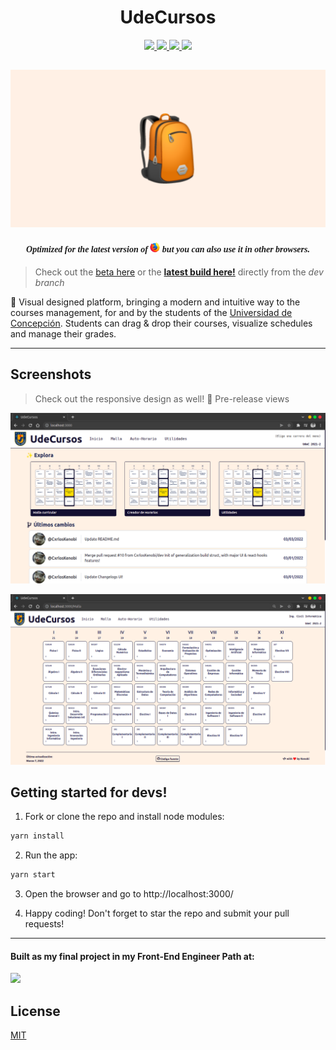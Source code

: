 <p align="center">
  <h1 align="center">UdeCursos</h1>
  <p align="center">
    <a href="https://reactjs.org/">
      <img 
        src="https://img.shields.io/badge/React-20232A?style=for-the-badge&logo=react&logoColor=61DAFB"
        target="_blank" rel="noopener noreferrer"
      />
    </a>
    <a href="https://redux.js.org/">
      <img 
        src="https://img.shields.io/badge/Redux-593D88?style=for-the-badge&logo=redux&logoColor=white"
        target="_blank" rel="noopener noreferrer"
       />
    </a>
    <a href="https://sass-lang.com/">
      <img 
        src="https://img.shields.io/badge/Sass-CC6699?style=for-the-badge&logo=sass&logoColor=white"
        target="_blank" rel="noopener noreferrer"
       />
    </a>
    <a href="https://yarnpkg.com/">
      <img 
        src="https://img.shields.io/badge/Yarn-2C8EBB?style=for-the-badge&logo=yarn&logoColor=white"
        target="_blank" rel="noopener noreferrer"
       />
    </a>
  </p>
</p>


![image](assets/banner.png)
---

<div align="center">
  <p>
    <i>
      <h4 href="https://www.mozilla.org/" target="_blank" rel="noopener noreferrer" style="font-family: cursive">
        Optimized for the latest version of  
        <img src="assets/firefox.png" alt="Firefox" width="16" height="16" />
         but you can also use it in other browsers.
      </h4>
    </i>
  </p>
</div>


> Check out the [beta here](https://udecursos.study/) or the **[latest build here!](http://build.udecursos.study/)** directly from the *dev branch*

🎒 Visual designed platform, bringing a modern and intuitive way to the courses management, for and by the students of the [Universidad de Concepción](https://admision.udec.cl/). Students can drag & drop their courses, visualize schedules and manage their grades.


---
## Screenshots
> Check out the responsive design as well! 👀
> Pre-release views 

![image](assets/latest-build.png)

![image](assets/malla.png)


## Getting started for devs!
1. Fork or clone the repo and install node modules:
```bash
yarn install
```

2. Run the app:
```bash
yarn start
```

3. Open the browser and go to http://localhost:3000/

4. Happy coding!
Don't forget to star the repo and submit your pull requests!

---

#### Built as my final project in my Front-End Engineer Path at:

<a href="https://codecademy.com/">
  <img 
    src="https://img.shields.io/badge/Codecademy-FFF0E5?style=for-the-badge&logo=codecademy&logoColor=303347"
    target="_blank" rel="noopener noreferrer"
  />
</a>

## License
[MIT](LICENSE)
